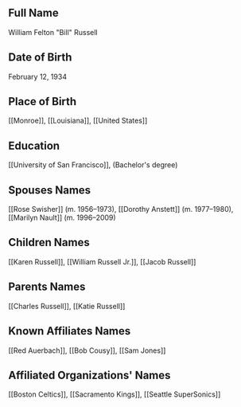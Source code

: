## Full Name
William Felton "Bill" Russell

## Date of Birth
February 12, 1934

## Place of Birth
[[Monroe]], [[Louisiana]], [[United States]]

## Education
[[University of San Francisco]], (Bachelor's degree)

## Spouses Names
[[Rose Swisher]] (m. 1956–1973), [[Dorothy Anstett]] (m. 1977–1980), [[Marilyn Nault]] (m. 1996–2009)

## Children Names
[[Karen Russell]], [[William Russell Jr.]], [[Jacob Russell]]

## Parents Names
[[Charles Russell]], [[Katie Russell]]

## Known Affiliates Names
[[Red Auerbach]], [[Bob Cousy]], [[Sam Jones]]

## Affiliated Organizations' Names
[[Boston Celtics]], [[Sacramento Kings]], [[Seattle SuperSonics]]

